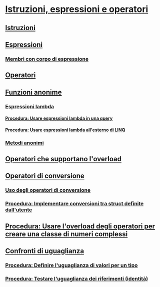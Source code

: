# [Istruzioni, espressioni e operatori](index.md)
## [Istruzioni](statements.md)
## [Espressioni](expressions.md)
### [Membri con corpo di espressione](expression-bodied-members.md)
## [Operatori](operators.md)
## [Funzioni anonime](anonymous-functions.md)
### [Espressioni lambda](lambda-expressions.md)
#### [Procedura: Usare espressioni lambda in una query](how-to-use-lambda-expressions-in-a-query.md)
#### [Procedura: Usare espressioni lambda all'esterno di LINQ](how-to-use-lambda-expressions-outside-linq.md)
### [Metodi anonimi](anonymous-methods.md)
## [Operatori che supportano l'overload](overloadable-operators.md)
## [Operatori di conversione](conversion-operators.md)
### [Uso degli operatori di conversione](using-conversion-operators.md)
### [Procedura: Implementare conversioni tra struct definite dall'utente](how-to-implement-user-defined-conversions-between-structs.md)
## [Procedura: Usare l'overload degli operatori per creare una classe di numeri complessi](how-to-use-operator-overloading-to-create-a-complex-number-class.md)
## [Confronti di uguaglianza](equality-comparisons.md)
### [Procedura: Definire l'uguaglianza di valori per un tipo](how-to-define-value-equality-for-a-type.md)
### [Procedura: Testare l'uguaglianza dei riferimenti (identità)](how-to-test-for-reference-equality-identity.md)
